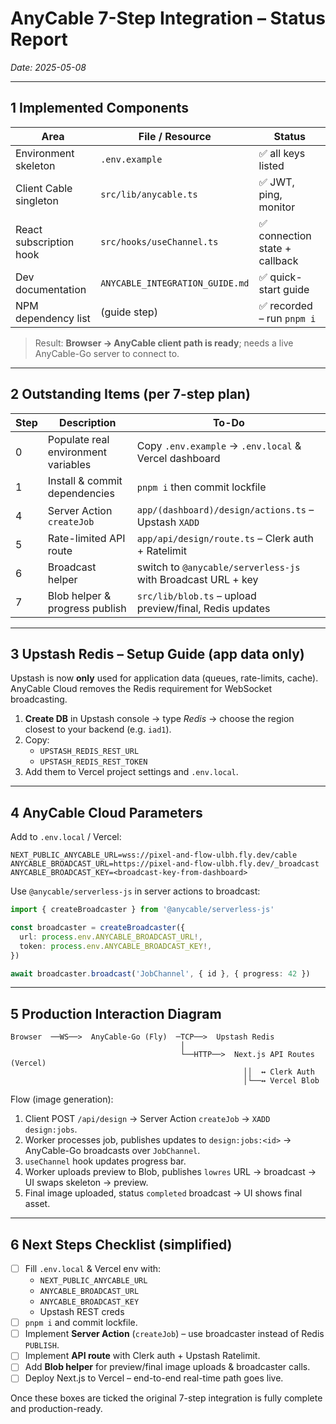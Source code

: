 # AnyCable 7-Step Integration – Status Report

_Date: 2025-05-08_

---

## 1  Implemented Components

| Area | File / Resource | Status |
|------|-----------------|--------|
| Environment skeleton | `.env.example` | ✅ all keys listed |
| Client Cable singleton | `src/lib/anycable.ts` | ✅ JWT, ping, monitor |
| React subscription hook | `src/hooks/useChannel.ts` | ✅ connection state + callback |
| Dev documentation | `ANYCABLE_INTEGRATION_GUIDE.md` | ✅ quick-start guide |
| NPM dependency list | (guide step) | ✅ recorded – run `pnpm i` |

> Result: **Browser → AnyCable client path is ready**; needs a live AnyCable-Go server to connect to.

---

## 2  Outstanding Items (per 7-step plan)

| Step | Description | To-Do |
|------|-------------|-------|
| 0 | Populate real environment variables | Copy `.env.example` → `.env.local` & Vercel dashboard |
| 1 | Install & commit dependencies | `pnpm i` then commit lockfile |
| 4 | Server Action `createJob` | `app/(dashboard)/design/actions.ts` – Upstash `XADD` |
| 5 | Rate-limited API route | `app/api/design/route.ts` – Clerk auth + Ratelimit |
| 6 | Broadcast helper | switch to `@anycable/serverless-js` with Broadcast URL + key |
| 7 | Blob helper & progress publish | `src/lib/blob.ts` – upload preview/final, Redis updates |

---

## 3  Upstash Redis – Setup Guide (app data only)

Upstash is now **only** used for application data (queues, rate-limits, cache). AnyCable Cloud removes the Redis requirement for WebSocket broadcasting.

1. **Create DB** in Upstash console → type *Redis* → choose the region closest to your backend (e.g. `iad1`).
2. Copy:
   * `UPSTASH_REDIS_REST_URL`
   * `UPSTASH_REDIS_REST_TOKEN`
3. Add them to Vercel project settings and `.env.local`.

---

## 4  AnyCable Cloud Parameters

Add to `.env.local` / Vercel:

```dotenv
NEXT_PUBLIC_ANYCABLE_URL=wss://pixel-and-flow-ulbh.fly.dev/cable
ANYCABLE_BROADCAST_URL=https://pixel-and-flow-ulbh.fly.dev/_broadcast
ANYCABLE_BROADCAST_KEY=<broadcast-key-from-dashboard>
```

Use `@anycable/serverless-js` in server actions to broadcast:

```ts
import { createBroadcaster } from '@anycable/serverless-js'

const broadcaster = createBroadcaster({
  url: process.env.ANYCABLE_BROADCAST_URL!,
  token: process.env.ANYCABLE_BROADCAST_KEY!,
})

await broadcaster.broadcast('JobChannel', { id }, { progress: 42 })
```

---

## 5  Production Interaction Diagram

```
Browser  ──WS──>  AnyCable-Go (Fly)  ─TCP──>  Upstash Redis
                                      │
                                      └──HTTP──>  Next.js API Routes (Vercel)
                                                    ││  ↔ Clerk Auth
                                                    │└──↔ Vercel Blob
```
Flow (image generation):
1. Client POST `/api/design` → Server Action `createJob` → `XADD design:jobs`.
2. Worker processes job, publishes updates to `design:jobs:<id>` → AnyCable-Go broadcasts over `JobChannel`.
3. `useChannel` hook updates progress bar.
4. Worker uploads preview to Blob, publishes `lowres` URL → broadcast → UI swaps skeleton → preview.
5. Final image uploaded, status `completed` broadcast → UI shows final asset.

---

## 6  Next Steps Checklist (simplified)

- [ ] Fill `.env.local` & Vercel env with:
  - `NEXT_PUBLIC_ANYCABLE_URL`
  - `ANYCABLE_BROADCAST_URL`
  - `ANYCABLE_BROADCAST_KEY`
  - Upstash REST creds
- [ ] `pnpm i` and commit lockfile.
- [ ] Implement **Server Action** (`createJob`) – use broadcaster instead of Redis `PUBLISH`.
- [ ] Implement **API route** with Clerk auth + Upstash Ratelimit.
- [ ] Add **Blob helper** for preview/final image uploads & broadcaster calls.
- [ ] Deploy Next.js to Vercel – end-to-end real-time path goes live.

Once these boxes are ticked the original 7-step integration is fully complete and production-ready. 